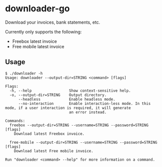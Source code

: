 # downloader-go

Download your invoices, bank statements, etc.

Currently only supports the following:
* Freebox latest invoice
* Free mobile latest invoice

## Usage

```console
$ ./downloader -h
Usage: downloader --output-dir=STRING <command> [flags]

Flags:
  -h, --help                 Show context-sensitive help.
  -o, --output-dir=STRING    Output directory.
      --headless             Enable headless mode.
      --no-interaction       Enable interaction-less mode. In this mode, if a user interaction is required, it will generate
                             an error instead.

Commands:
  freebox --output-dir=STRING --username=STRING --password=STRING [flags]
    Download latest Freebox invoice.

  free-mobile --output-dir=STRING --username=STRING --password=STRING [flags]
    Download latest Free mobile invoice.

Run "downloader <command> --help" for more information on a command.
```